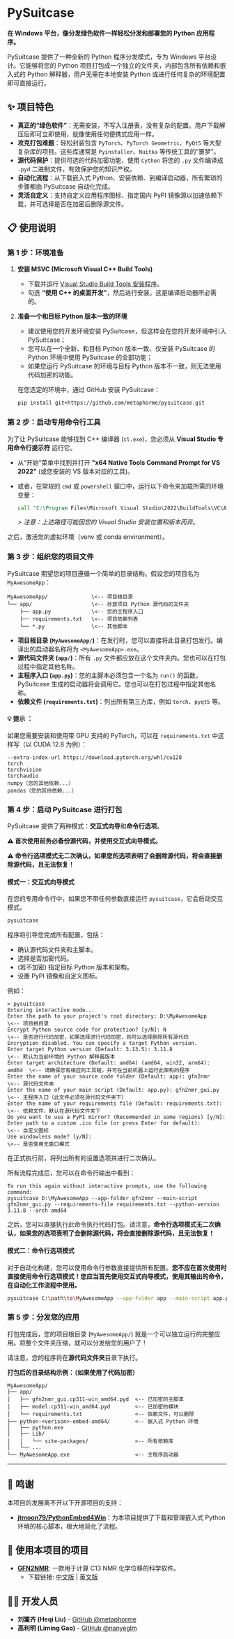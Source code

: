 # PySuitcase

**在 Windows 平台，像分发绿色软件一样轻松分发和部署您的 Python 应用程序。**

PySuitcase 提供了一种全新的 Python 程序分发模式，专为 Windows 平台设计。它能够将您的 Python 项目打包成一个独立的文件夹，内部包含所有依赖和嵌入式的 Python 解释器，用户无需在本地安装 Python 或进行任何复杂的环境配置即可直接运行。

## ✨ 项目特色

* **真正的“绿色软件”**：无需安装，不写入注册表，没有复杂的配置。用户下载解压后即可立即使用，就像使用任何便携式应用一样。
* **攻克打包难题**：轻松封装包含 `PyTorch`、`PyTorch Geometric`、`PyQt5` 等大型复杂库的项目。这些库通常是 `Pyinstaller`、`Nuitka` 等传统工具的“噩梦”。
* **源代码保护**：提供可选的代码加密功能，使用 `Cython` 将您的 `.py` 文件编译成 `.pyd` 二进制文件，有效保护您的知识产权。
* **自动化流程**：从下载嵌入式 Python、安装依赖、到编译启动器，所有繁琐的步骤都由 PySuitcase 自动化完成。
* **灵活自定义**：支持自定义应用程序图标、指定国内 PyPI 镜像源以加速依赖下载，并可选择是否在加密后删除源文件。

## 📋 使用说明

### 第 1 步：环境准备

1.  **安装 MSVC (Microsoft Visual C++ Build Tools)**
    * 下载并运行 [Visual Studio Build Tools 安装程序](https://aka.ms/vs/17/release/vs_buildtools.exe)。
    * 勾选 **“使用 C++ 的桌面开发”**，然后进行安装。这是编译启动器所必需的。

2.  **准备一个和目标 Python 版本一致的环境**
    * 建议使用您的开发环境安装 PySuitcase，但这样会在您的开发环境中引入 PySuitcase；
    * 您可以在一个全新、和目标 Python 版本一致、仅安装 PySuitcase 的 Python 环境中使用 PySuitcase 的全部功能；
    * 如果您运行 PySuitcase 的环境与目标 Python 版本不一致，则无法使用代码加密的功能。
    
    在您选定的环境中，通过 GitHub 安装 PySuitcase：
    ```bash
    pip install git+https://github.com/metaphorme/pysuitcase.git
    ```

### 第 2 步：启动专用命令行工具

为了让 PySuitcase 能够找到 C++ 编译器 (`cl.exe`)，您必须从 **Visual Studio 专用命令行提示符** 运行它。

* 从“开始”菜单中找到并打开 **"x64 Native Tools Command Prompt for VS 2022"** (或您安装的 VS 版本对应的工具)。

* 或者，在常规的 `cmd` 或 `powershell` 窗口中，运行以下命令来加载所需的环境变量：
    ```cmd
    call "C:\Program Files\Microsoft Visual Studio\2022\BuildTools\VC\Auxiliary\Build\vcvars64.bat"
    ```
    *> 注意：上述路径可能因您的 Visual Studio 安装位置和版本而异。*

之后，激活您的虚拟环境（venv 或 conda environment）。

### 第 3 步：组织您的项目文件

PySuitcase 期望您的项目遵循一个简单的目录结构。假设您的项目名为 `MyAwesomeApp`：

```
MyAwesomeApp/              \<-- 项目根目录
└── app/                   \<-- 存放项目 Python 源代码的文件夹
    ├── app.py             \<-- 您的主程序入口
    ├── requirements.txt   \<-- 项目依赖列表
    └── *.py               \<-- 其他脚本
```

* **项目根目录 (`MyAwesomeApp/`)**：在发行时，您可以直接将此目录打包发行。编译出的启动器名称将为 `<MyAwesomeApp>.exe`。
* **源代码文件夹 (`app/`)**：所有 `.py` 文件都应放在这个文件夹内。您也可以在打包过程中指定其他名称。
* **主程序入口 (`app.py`)**：您的主脚本必须包含一个名为 `run()` 的函数，PySuitcase 生成的启动器将会调用它。您也可以在打包过程中指定其他名称。
* **依赖文件 (`requirements.txt`)**：列出所有第三方库，例如 `torch`、`pyqt5` 等。

#### 💡 提示 ：

如果您需要安装和使用带 GPU 支持的 PyTorch，可以在 `requirements.txt` 中这样写（以 CUDA 12.8 为例）：

```
--extra-index-url https://download.pytorch.org/whl/cu128
torch
torchvision
torchaudio
numpy（您的其他依赖...）
pandas（您的其他依赖...）
```

### 第 4 步：启动 PySuitcase 进行打包

PySuitcase 提供了两种模式：**交互式向导**和**命令行选项**。

**⚠ 首次使用前务必备份源代码，并使用交互式向导模式。**

**⚠ 命令行选项模式无二次确认，如果您的选项表明了会删除源代码，将会直接删除源代码，且无法恢复！**

#### 模式一：交互式向导模式

在您的专用命令行中，如果您不带任何参数直接运行 `pysuitcase`，它会启动交互模式。

```bash
pysuitcase
````

程序将引导您完成所有配置，包括：

  * 确认源代码文件夹和主脚本。
  * 选择是否加密代码。
  * (若不加密) 指定目标 Python 版本和架构。
  * 设置 PyPI 镜像和自定义图标。

例如：

```
> pysuitcase
Entering interactive mode...
Enter the path to your project's root directory: D:\MyAwesomeApp         \<-- 项目根目录
Encrypt Python source code for protection? [y/N]: N                      \<-- 是否进行代码加密，如果选择进行代码加密，则可以选择删除所有源代码
Encryption disabled. You can specify a target Python version.
Enter target Python version (Default: 3.13.5): 3.11.8                    \<-- 默认为当前环境的 Python 解释器版本
Enter target architecture (Default: amd64) (amd64, win32, arm64): amd64  \<-- 请确保您有相应的工具链，并可在当前机器上运行此架构的程序
Enter the name of your source code folder (Default: app): gfn2nmr        \<-- 源代码文件夹
Enter the name of your main script (Default: app.py): gfn2nmr_gui.py     \<-- 主程序入口（此文件必须在源代码文件夹下）
Enter the name of your requirements file (Default: requirements.txt):    \<-- 依赖文件，默认在源代码文件夹下
Do you want to use a PyPI mirror? (Recommended in some regions) [y/N]:
Enter path to a custom .ico file (or press Enter for default):           \<-- 自定义图标
Use windowless mode? [y/N]:                                              \<-- 是否使用无窗口模式
```

在正式执行前，将列出所有的设置选项并进行二次确认。

所有流程完成后，您可以在命令行输出中看到：

```
To run this again without interactive prompts, use the following command:
pysuitcase D:\MyAwesomeApp --app-folder gfn2nmr --main-script gfn2nmr_gui.py --requirements-file requirements.txt --python-version 3.11.8 --arch amd64
```

之后，您可以直接执行此命令执行代码打包。请注意，**命令行选项模式无二次确认，如果您的选项表明了会删除源代码，将会直接删除源代码，且无法恢复！**


#### 模式二：命令行选项模式

对于自动化构建，您可以使用命令行参数直接提供所有配置。**您不应在首次使用时直接使用命令行选项模式！您应当首先使用交互式向导模式，使用其输出的命令，在自动化工作流程中使用。**

```bash
pysuitcase C:\path\to\MyAwesomeApp --app-folder app --main-script app.py --encrypt --icon "C:\path\to\my_icon.ico" --mirror https://pypi.tuna.tsinghua.edu.cn/simple
```

### 第 5 步：分发您的应用

打包完成后，您的项目根目录 (`MyAwesomeApp/`) 就是一个可以独立运行的完整应用。将整个文件夹压缩，就可以分发给您的用户了！

请注意，您的程序将在**源代码文件夹**目录下执行。

**打包后的目录结构示例：（如果使用了代码加密）**

```
MyAwesomeApp/
├── app/
│   ├── gfn2nmr_gui.cp311-win_amd64.pyd  <-- 已加密的主脚本
│   ├── model.cp311-win_amd64.pyd        <-- 已加密的模块
│   └── requirements.txt                 <-- 依赖文件，可以删除
├── python-<verison>-embed-amd64/        <-- 嵌入式 Python 环境
│   ├── python.exe
│   ├── Lib/
│   │   └── site-packages/               <-- 所有依赖库
│   └── ...
└── MyAwesomeApp.exe                     <-- 主程序启动器
```

-----

## 🙏 鸣谢

本项目的发展离不开以下开源项目的支持：

  * [**jtmoon79/PythonEmbed4Win**](https://github.com/jtmoon79/PythonEmbed4Win)：为本项目提供了下载和管理嵌入式 Python 环境的核心脚本，极大地简化了流程。

## 🚀 使用本项目的项目

  * [**GFN2NMR**](https://github.com/Wen-Xuan-Wang/GFN2NMR): 一款用于计算 C13 NMR 化学位移的科学软件。
      * 下载链接: [中文版](https://oss.diazepam.cc/gfn2nmr/gfn2nmr_zh_latest_setup.exe) | [英文版](https://oss.diazepam.cc/gfn2nmr/gfn2nmr_latest_setup.exe)

## 🧑‍💻 开发人员

  * **刘翯齐 (Heqi Liu)** - [GitHub @metaphorme](https://github.com/metaphorme/)
  * **高利明 (Liming Gao)** - [GitHub @nanyeglm](https://github.com/nanyeglm/)
